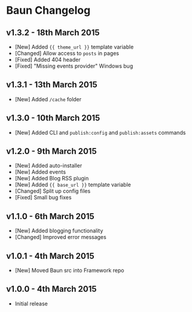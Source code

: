 # Baun Changelog

## v1.3.2 - 18th March 2015

* [New] Added `{{ theme_url }}` template variable
* [Changed] Allow access to `posts` in pages
* [Fixed] Added 404 header
* [Fixed] "Missing events provider" Windows bug

## v1.3.1 - 13th March 2015

* [New] Added `/cache` folder

## v1.3.0 - 10th March 2015

* [New] Added CLI and `publish:config` and `publish:assets` commands

## v1.2.0 - 9th March 2015

* [New] Added auto-installer
* [New] Added events
* [New] Added Blog RSS plugin
* [New] Added `{{ base_url }}` template variable
* [Changed] Split up config files
* [Fixed] Small bug fixes

## v1.1.0 - 6th March 2015

* [New] Added blogging functionality
* [Changed] Improved error messages

## v1.0.1 - 4th March 2015

* [New] Moved Baun src into Framework repo

## v1.0.0 - 4th March 2015

* Initial release
